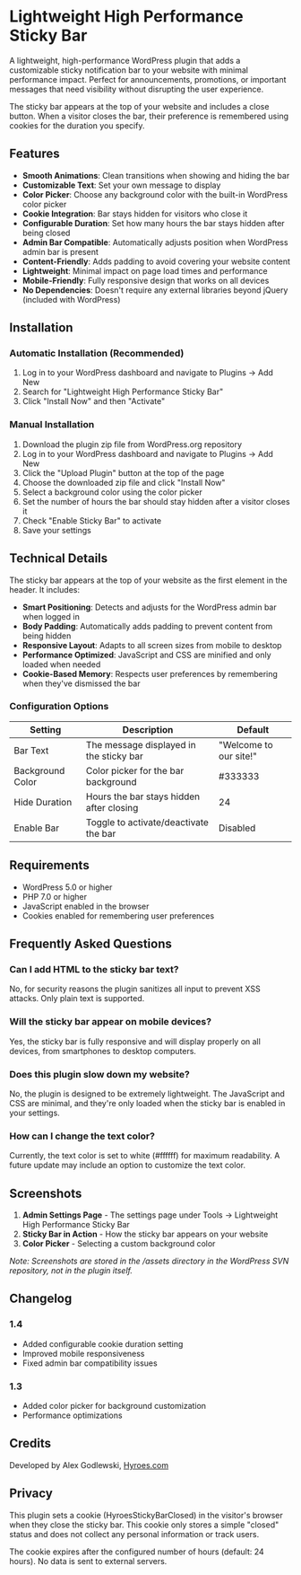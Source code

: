 # Lightweight High Performance Sticky Bar

A lightweight, high-performance WordPress plugin that adds a customizable sticky notification bar to your website with minimal performance impact. Perfect for announcements, promotions, or important messages that need visibility without disrupting the user experience.

The sticky bar appears at the top of your website and includes a close button. When a visitor closes the bar, their preference is remembered using cookies for the duration you specify.

## Features

- **Smooth Animations**: Clean transitions when showing and hiding the bar
- **Customizable Text**: Set your own message to display
- **Color Picker**: Choose any background color with the built-in WordPress color picker
- **Cookie Integration**: Bar stays hidden for visitors who close it
- **Configurable Duration**: Set how many hours the bar stays hidden after being closed
- **Admin Bar Compatible**: Automatically adjusts position when WordPress admin bar is present
- **Content-Friendly**: Adds padding to avoid covering your website content
- **Lightweight**: Minimal impact on page load times and performance
- **Mobile-Friendly**: Fully responsive design that works on all devices
- **No Dependencies**: Doesn't require any external libraries beyond jQuery (included with WordPress)

## Installation

### Automatic Installation (Recommended)
1. Log in to your WordPress dashboard and navigate to Plugins → Add New
2. Search for "Lightweight High Performance Sticky Bar"
3. Click "Install Now" and then "Activate"

### Manual Installation
1. Download the plugin zip file from WordPress.org repository
2. Log in to your WordPress dashboard and navigate to Plugins → Add New
3. Click the "Upload Plugin" button at the top of the page
4. Choose the downloaded zip file and click "Install Now"
3. Select a background color using the color picker
4. Set the number of hours the bar should stay hidden after a visitor closes it
5. Check "Enable Sticky Bar" to activate
6. Save your settings

## Technical Details

The sticky bar appears at the top of your website as the first element in the header. It includes:

- **Smart Positioning**: Detects and adjusts for the WordPress admin bar when logged in
- **Body Padding**: Automatically adds padding to prevent content from being hidden
- **Responsive Layout**: Adapts to all screen sizes from mobile to desktop
- **Performance Optimized**: JavaScript and CSS are minified and only loaded when needed
- **Cookie-Based Memory**: Respects user preferences by remembering when they've dismissed the bar

### Configuration Options

| Setting | Description | Default |
|---------|-------------|---------|
| Bar Text | The message displayed in the sticky bar | "Welcome to our site!" |
| Background Color | Color picker for the bar background | #333333 |
| Hide Duration | Hours the bar stays hidden after closing | 24 |
| Enable Bar | Toggle to activate/deactivate the bar | Disabled |

## Requirements

- WordPress 5.0 or higher
- PHP 7.0 or higher
- JavaScript enabled in the browser
- Cookies enabled for remembering user preferences

## Frequently Asked Questions

### Can I add HTML to the sticky bar text?

No, for security reasons the plugin sanitizes all input to prevent XSS attacks. Only plain text is supported.

### Will the sticky bar appear on mobile devices?

Yes, the sticky bar is fully responsive and will display properly on all devices, from smartphones to desktop computers.

### Does this plugin slow down my website?

No, the plugin is designed to be extremely lightweight. The JavaScript and CSS are minimal, and they're only loaded when the sticky bar is enabled in your settings.

### How can I change the text color?

Currently, the text color is set to white (#ffffff) for maximum readability. A future update may include an option to customize the text color.

## Screenshots

1. **Admin Settings Page** - The settings page under Tools → Lightweight High Performance Sticky Bar
2. **Sticky Bar in Action** - How the sticky bar appears on your website
3. **Color Picker** - Selecting a custom background color

*Note: Screenshots are stored in the /assets directory in the WordPress SVN repository, not in the plugin itself.*

## Changelog

### 1.4
* Added configurable cookie duration setting
* Improved mobile responsiveness
* Fixed admin bar compatibility issues

### 1.3
* Added color picker for background customization
* Performance optimizations

## Credits

Developed by Alex Godlewski, [Hyroes.com](https://hyroes.com)

## Privacy

This plugin sets a cookie (HyroesStickyBarClosed) in the visitor's browser when they close the sticky bar. This cookie only stores a simple "closed" status and does not collect any personal information or track users.

The cookie expires after the configured number of hours (default: 24 hours). No data is sent to external servers.